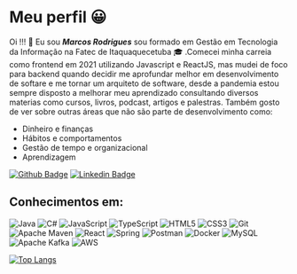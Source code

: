 # Meu perfil :grinning:

Oi !!! :wave: Eu sou ***Marcos Rodrigues*** sou formado em Gestão em Tecnologia da Informação na Fatec de Itaquaquecetuba :mortar_board: .Comecei minha carreia como frontend em 2021 utilizando Javascript e ReactJS, mas mudei de foco para backend quando decidir me aprofundar melhor em desenvolvimento de softare e me tornar um arquiteto de software, desde a pandemia estou sempre disposto a melhorar meu aprendizado consultando diversos materias como cursos, livros, podcast, artigos e palestras.
Também gosto de ver sobre outras áreas que não são parte de desenvolvimento como:
- Dinheiro e finanças
- Hábitos e comportamentos
- Gestão de tempo e organizacional
- Aprendizagem

[![Github Badge](https://img.shields.io/badge/-Github-000?style=flat-square&logo=Github&logoColor=white&link=https://github.com/marcos-silva-rodrigues)](https://github.com/marcos-silva-rodrigues)
[![Linkedin Badge](https://img.shields.io/badge/-LinkedIn-blue?style=flat-square&logo=Linkedin&logoColor=white&link=https://www.linkedin.com/in/marcos-rodrigues-barros-da-silva/)](https://www.linkedin.com/in/marcos-rodrigues-barros-da-silva/)

## Conhecimentos em:
![Java](https://img.shields.io/badge/java-%23ED8B00.svg?style=for-the-badge&logo=openjdk&logoColor=white)
![C#](https://img.shields.io/badge/c%23-%23239120.svg?style=for-the-badge&logo=csharp&logoColor=white)
![JavaScript](https://img.shields.io/badge/javascript-%23323330.svg?style=for-the-badge&logo=javascript&logoColor=%23F7DF1E)
![TypeScript](https://img.shields.io/badge/typescript-%23007ACC.svg?style=for-the-badge&logo=typescript&logoColor=white)
![HTML5](https://img.shields.io/badge/html5-%23E34F26.svg?style=for-the-badge&logo=html5&logoColor=white)
![CSS3](https://img.shields.io/badge/css3-%231572B6.svg?style=for-the-badge&logo=css3&logoColor=white)
![Git](https://img.shields.io/badge/git-%23F05033.svg?style=for-the-badge&logo=git&logoColor=white)
![Apache Maven](https://img.shields.io/badge/Apache%20Maven-C71A36?style=for-the-badge&logo=Apache%20Maven&logoColor=white)
![React](https://img.shields.io/badge/react-%2320232a.svg?style=for-the-badge&logo=react&logoColor=%2361DAFB)
![Spring](https://img.shields.io/badge/spring-%236DB33F.svg?style=for-the-badge&logo=spring&logoColor=white)
![Postman](https://img.shields.io/badge/Postman-FF6C37?style=for-the-badge&logo=postman&logoColor=white)
![Docker](https://img.shields.io/badge/docker-%230db7ed.svg?style=for-the-badge&logo=docker&logoColor=white)
![MySQL](https://img.shields.io/badge/mysql-4479A1.svg?style=for-the-badge&logo=mysql&logoColor=white)
![Apache Kafka](https://img.shields.io/badge/Apache%20Kafka-000?style=for-the-badge&logo=apachekafka)
![AWS](https://img.shields.io/badge/AWS-%23FF9900.svg?style=for-the-badge&logo=amazon-aws&logoColor=white)

[![Top Langs](https://github-readme-stats.vercel.app/api/top-langs/?username=marcos-silva-rodrigues&layout=compact)](https://github.com/anuraghazra/github-readme-stats)
